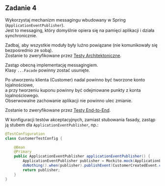 ## Zadanie 4

Wykorzystaj mechanizm messagingu wbudowany w Spring (`ApplicationEventPublisher`).  
Jest to messaging, który domyślnie opiera się na pamięci aplikacji i działa synchronicznie.

Zadbaj, aby wszystkie moduły były luźno powiązane (nie komunikowały się bezpośrednio ze sobą).  
Zostanie to zweryfikowane przez [Testy Architektoniczne](src/test/java/pl/punktozaur/architecture/ArchitectureTest.java).

Zastąp obecną implementację messagingiem.  
Klasy `...Facade` powinny zostać usunięte.

Po utworzeniu klienta (Customer) nadal powinno być tworzone konto lojalnościowe,  
a przy tworzeniu kuponu powinny być odejmowane punkty z konta lojalnościowego.  
Obserwowalne zachowanie aplikacji nie powinno ulec zmianie.

Zostanie to zweryfikowane przez [Testy End-to-End](src/test/java/pl/punktozaur/CreateCouponEndToEndTest.java).

W konfiguracji testów akceptacyjnych, zamiast stubowania fasady, zastąp ją stubem dla `ApplicationEventPublisher`, np.:

```java
@TestConfiguration
class CustomerTestConfig {

    @Bean
    @Primary
    public ApplicationEventPublisher applicationEventPublisher() {
        ApplicationEventPublisher publisher = Mockito.mock(ApplicationEventPublisher.class);
        doNothing().when(publisher).publishEvent(CustomerCreatedEvent.class);
        return publisher;
    }
}
```